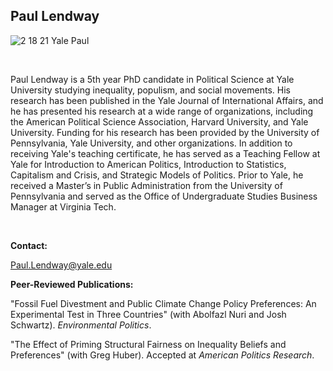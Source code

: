 ## Paul Lendway

![2 18 21 Yale Paul](https://user-images.githubusercontent.com/78934389/108396854-54dab180-71e5-11eb-84c0-f2fff40b4dae.jpg)


&nbsp;

 Paul Lendway is a 5th year PhD candidate in Political Science at Yale University studying inequality, populism, and social movements. His research has been published in the Yale Journal of International Affairs, and he has presented his research at a wide range of organizations, including the American Political Science Association,  Harvard University, and Yale University. Funding for his research has been provided by the University of Pennsylvania, Yale University, and other organizations. In addition to receiving Yale's teaching certificate, he has served as a Teaching Fellow at Yale for Introduction to American Politics, Introduction to Statistics, Capitalism and Crisis, and Strategic Models of Politics. Prior to Yale, he received a Master’s in Public Administration from the University of Pennsylvania and served as the Office of Undergraduate Studies Business Manager at Virginia Tech.

 &nbsp;
 
**Contact:**

Paul.Lendway@yale.edu

**Peer-Reviewed Publications:** 
 
 "Fossil Fuel Divestment and Public Climate Change Policy Preferences: An Experimental Test in Three Countries" (with Abolfazl Nuri and Josh Schwartz). _Environmental Politics_.  

 "The Effect of Priming Structural Fairness on Inequality Beliefs and Preferences" (with Greg Huber). Accepted at _American Politics Research_. 


 &nbsp;





